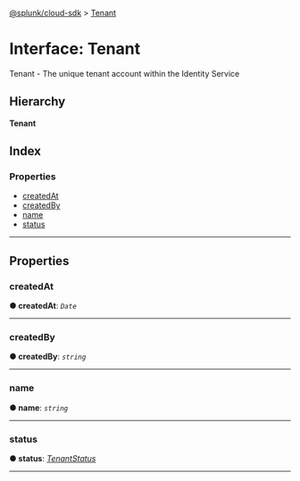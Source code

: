 [@splunk/cloud-sdk](../README.md) > [Tenant](../interfaces/tenant.md)

# Interface: Tenant

Tenant - The unique tenant account within the Identity Service

## Hierarchy

**Tenant**

## Index

### Properties

* [createdAt](tenant.md#createdat)
* [createdBy](tenant.md#createdby)
* [name](tenant.md#name)
* [status](tenant.md#status)

---

## Properties

<a id="createdat"></a>

###  createdAt

**● createdAt**: *`Date`*

___
<a id="createdby"></a>

###  createdBy

**● createdBy**: *`string`*

___
<a id="name"></a>

###  name

**● name**: *`string`*

___
<a id="status"></a>

###  status

**● status**: *[TenantStatus](../enums/tenantstatus.md)*

___

